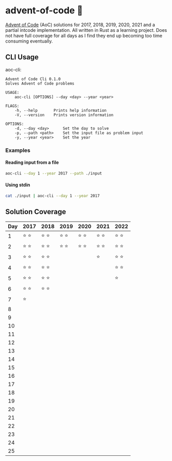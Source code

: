 # advent-of-code 🎄

[Advent of Code](https://adventofcode.com) (AoC) solutions for 2017, 2018, 2019,
2020, 2021 and a partial intcode implementation. All written in Rust as a
learning project. Does not have full coverage for all days as I find they end up
becoming too time consuming eventually.

## CLI Usage

aoc-cli:

```
Advent of Code Cli 0.1.0
Solves Advent of Code problems

USAGE:
    aoc-cli [OPTIONS] --day <day> --year <year>

FLAGS:
    -h, --help       Prints help information
    -V, --version    Prints version information

OPTIONS:
    -d, --day <day>      Set the day to solve
    -p, --path <path>    Set the input file as problem input
    -y, --year <year>    Set the year
```

### Examples

#### Reading input from a file

```sh
aoc-cli --day 1 --year 2017 --path ./input
```

#### Using stdin

```sh
cat ./input | aoc-cli --day 1 --year 2017
```

## Solution Coverage

| Day | 2017          | 2018          | 2019          | 2020          | 2021          | 2022          |
| --- | ------------- | ------------- | ------------- | ------------- | ------------- | ------------- |
| 1   | :star: :star: | :star: :star: | :star: :star: | :star: :star: | :star: :star: | :star: :star: |
| 2   | :star: :star: | :star: :star: | :star: :star: | :star: :star: | :star: :star: | :star: :star: |
| 3   | :star: :star: | :star: :star: |               |               | :star:        | :star: :star: |
| 4   | :star: :star: | :star: :star: |               |               |               | :star: :star: |
| 5   | :star: :star: | :star: :star: |               |               |               | :star:        |
| 6   | :star: :star: | :star: :star: |               |               |               |               |
| 7   | :star:        |               |               |               |               |               |
| 8   |               |               |               |               |               |               |
| 9   |               |               |               |               |               |               |
| 10  |               |               |               |               |               |               |
| 11  |               |               |               |               |               |               |
| 12  |               |               |               |               |               |               |
| 13  |               |               |               |               |               |               |
| 14  |               |               |               |               |               |               |
| 15  |               |               |               |               |               |               |
| 16  |               |               |               |               |               |               |
| 17  |               |               |               |               |               |               |
| 18  |               |               |               |               |               |               |
| 19  |               |               |               |               |               |               |
| 20  |               |               |               |               |               |               |
| 21  |               |               |               |               |               |               |
| 22  |               |               |               |               |               |               |
| 23  |               |               |               |               |               |               |
| 24  |               |               |               |               |               |               |
| 25  |               |               |               |               |               |               |
